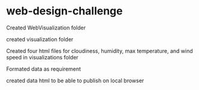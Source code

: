 # web-design-challenge
Created WebVisualization folder

created visualization folder

Created four html files for cloudiness, humidity, max temperature, and wind speed in visualizations folder

Formated data as requirement

created data html to be able to publish on local browser